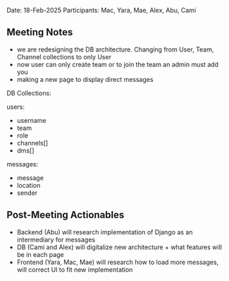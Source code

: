 Date: 18-Feb-2025
Participants: Mac, Yara, Mae, Alex, Abu, Cami

## Meeting Notes
- we are redesigning the DB architecture. Changing from User, Team, Channel collections to only User
- now user can only create team or to join the team an admin must add you
- making a new page to display direct messages

DB Collections:

  users:
  - username
  - team
  - role
  - channels[]
  - dms[]
  
  messages:
  - message
  - location
  - sender

## Post-Meeting Actionables
- Backend (Abu) will research implementation of Django as an intermediary for messages
- DB (Cami and Alex) will digitalize new architecture + what features will be in each page
- Frontend (Yara, Mac, Mae) will research how to load more messages, will correct UI to fit new implementation
